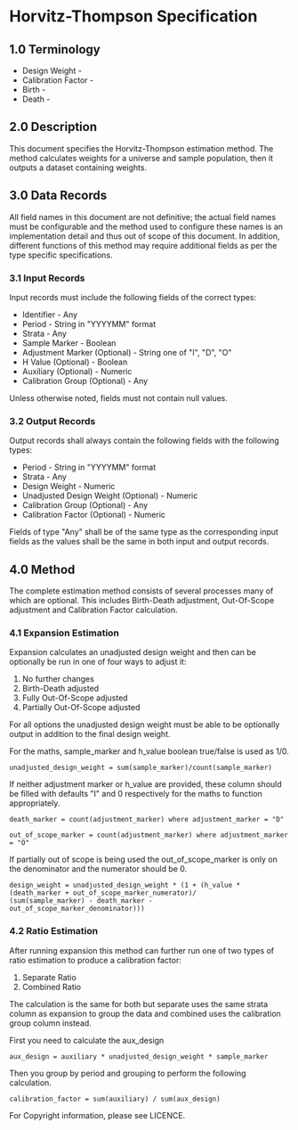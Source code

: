 # Horvitz-Thompson Specification

## 1.0 Terminology

* Design Weight -
* Calibration Factor -
* Birth -
* Death -

## 2.0 Description

This document specifies the Horvitz-Thompson estimation method. The method
calculates weights for a universe and sample population, then it outputs a
dataset containing weights.

## 3.0 Data Records

All field names in this document are not definitive; the actual field names
must be configurable and the method used to configure these names is an
implementation detail and thus out of scope of this document. In addition,
different functions of this method may require additional fields as per the
type specific specifications.

### 3.1 Input Records

Input records must include the following fields of the correct types:

* Identifier - Any
* Period - String in "YYYYMM" format
* Strata - Any
* Sample Marker - Boolean
* Adjustment Marker (Optional) - String one of "I", "D", "O"
* H Value (Optional) - Boolean
* Auxiliary (Optional) - Numeric
* Calibration Group (Optional) - Any

Unless otherwise noted, fields must not contain null values.

### 3.2 Output Records

Output records shall always contain the following fields with the following
types:

* Period - String in "YYYYMM" format
* Strata - Any
* Design Weight - Numeric
* Unadjusted Design Weight (Optional) - Numeric
* Calibration Group (Optional) - Any
* Calibration Factor (Optional) - Numeric

Fields of type "Any" shall be of the same type as the corresponding input
fields as the values shall be the same in both input and output records.

## 4.0 Method

The complete estimation method consists of several processes many of which are
optional. This includes Birth-Death adjustment, Out-Of-Scope adjustment and
Calibration Factor calculation.

### 4.1 Expansion Estimation

Expansion calculates an unadjusted design weight and then can be optionally be
run in one of four ways to adjust it:

1. No further changes
2. Birth-Death adjusted
3. Fully Out-Of-Scope adjusted
4. Partially Out-Of-Scope adjusted

For all options the unadjusted design weight must be able to be optionally
output in addition to the final design weight.

For the maths, sample_marker and h_value boolean true/false is used as 1/0.

```asciimath
unadjusted_design_weight = sum(sample_marker)/count(sample_marker)
```

If neither adjustment marker or h_value are provided, these column should be
filled with defaults "I" and 0 respectively for the maths to function
appropriately.

```asciimath
death_marker = count(adjustment_marker) where adjustment_marker = "D"
```

```asciimath
out_of_scope_marker = count(adjustment_marker) where adjustment_marker = "O"
```

If partially out of scope is being used the out_of_scope_marker is only on the
denominator and the numerator should be 0.

```asciimath
design_weight = unadjusted_design_weight * (1 + (h_value *
(death_marker + out_of_scope_marker_numerator)/
(sum(sample_marker) - death_marker - out_of_scope_marker_denominator)))
```

### 4.2 Ratio Estimation

After running expansion this method can further run one of two types of ratio
estimation to produce a calibration factor:

1. Separate Ratio
2. Combined Ratio

The calculation is the same for both but separate uses the same strata column
as expansion to group the data and combined uses the calibration group column
instead.

First you need to calculate the aux_design

```asciimath
aux_design = auxiliary * unadjusted_design_weight * sample_marker
```

Then you group by period and grouping to perform the following calculation.

```asciimath
calibration_factor = sum(auxiliary) / sum(aux_design)
```

For Copyright information, please see LICENCE.
